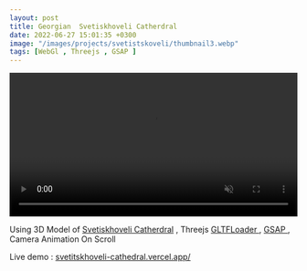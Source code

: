 ```yaml
---
layout: post
title: Georgian  Svetiskhoveli Catherdral
date: 2022-06-27 15:01:35 +0300
image: "/images/projects/svetistskoveli/thumbnail3.webp"
tags: [WebGl , Threejs , GSAP ]
---
```



<video width="100%" autoplay muted autoreplay loop> <source src="/images/projects/svetistskoveli/video.mp4" >  </video>
 

Using 3D Model of  <a href="https://sketchfab.com/3d-models/svetitskhoveli-cathedral-mtskheta-georgia-22362072fe5d4bd08ea78e89df4b3e4c?fbclid=IwAR2iA0eEk9YJIPxLKZHvbIx9sQjKuEgotWlYS168RsIoxBRN6CqraHd5nXI"> Svetiskhoveli Catherdral</a> , Threejs <a href="https://threejs.org/docs/#examples/en/loaders/GLTFLoader"> GLTFLoader </a> ,  <a href="https://greensock.com/gsap/"> GSAP </a> , <a herf = "https://sbcode.net/threejs/animate-on-scroll/"> Camera Animation On Scroll </a>




Live demo : <a href="https://svetitskhoveli-cathedral.vercel.app/">  svetitskhoveli-cathedral.vercel.app/ </a>
 
  